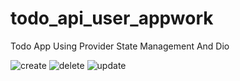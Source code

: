 # todo_api_user_appwork

Todo App Using Provider State Management And Dio

![create](https://github.com/andrisilaban/todo_api_user_appwork/assets/37357139/726f5ed4-3e26-47a1-98ef-076852456b4e)
![delete](https://github.com/andrisilaban/todo_api_user_appwork/assets/37357139/6cc3d981-4d9c-4f2e-a398-5cf92afa1728)
![update](https://github.com/andrisilaban/todo_api_user_appwork/assets/37357139/6e760578-6d20-4236-930b-339277ee8e0a)
